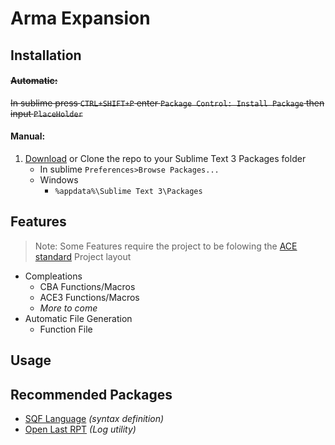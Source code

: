 # Arma Expansion

## Installation 

#### ~~Automatic:~~
~~In sublime press `CTRL+SHIFT+P` enter `Package Control: Install Package` then input `PlaceHolder`~~

#### Manual:
1. [Download](https://github.com/Djzonk/Sublime-Arma-Expansion/archive/master.zip "Manual Download") or Clone the repo to your Sublime Text 3 Packages folder 
	* In sublime `Preferences>Browse Packages...`
	* Windows
		* `%appdata%\Sublime Text 3\Packages`

## Features

> Note: Some Features require the project to be folowing the [ACE standard](https://github.com/acemod/arma-project-template) Project layout

* Compleations
    * CBA Functions/Macros
    * ACE3 Functions/Macros
    * *More to come*
* Automatic File Generation
    * Function File

## Usage 

## Recommended Packages 
* [SQF Language](https://packagecontrol.io/packages/SQF%20Language) *\(syntax definition\)*
* [Open Last RPT](https://packagecontrol.io/packages/OpenLastRPT) *\(Log utility\)*
